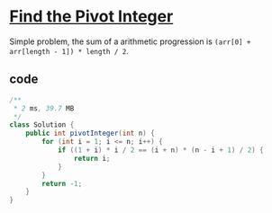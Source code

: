 # [Find the Pivot Integer](https://leetcode.com/problems/find-the-pivot-integer/)

Simple problem, the sum of a arithmetic progression is `(arr[0] + arr[length - 1]) * length / 2`.

## code

```java
/**
 * 2 ms, 39.7 MB
 */
class Solution {
    public int pivotInteger(int n) {
        for (int i = 1; i <= n; i++) {
            if ((1 + i) * i / 2 == (i + n) * (n - i + 1) / 2) {
                return i;
            }
        }
        return -1;
    }
}
```
